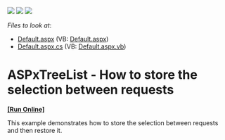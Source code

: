 <!-- default badges list -->
![](https://img.shields.io/endpoint?url=https://codecentral.devexpress.com/api/v1/VersionRange/128548329/14.1.8%2B)
[![](https://img.shields.io/badge/Open_in_DevExpress_Support_Center-FF7200?style=flat-square&logo=DevExpress&logoColor=white)](https://supportcenter.devexpress.com/ticket/details/T187249)
[![](https://img.shields.io/badge/📖_How_to_use_DevExpress_Examples-e9f6fc?style=flat-square)](https://docs.devexpress.com/GeneralInformation/403183)
<!-- default badges end -->
<!-- default file list -->
*Files to look at*:

* [Default.aspx](./CS/Default.aspx) (VB: [Default.aspx](./VB/Default.aspx))
* [Default.aspx.cs](./CS/Default.aspx.cs) (VB: [Default.aspx.vb](./VB/Default.aspx.vb))
<!-- default file list end -->
# ASPxTreeList - How to store the selection between requests
<!-- run online -->
**[[Run Online]](https://codecentral.devexpress.com/t187249/)**
<!-- run online end -->


<p>This example demonstrates how to store the selection between requests and then restore it.</p>

<br/>


